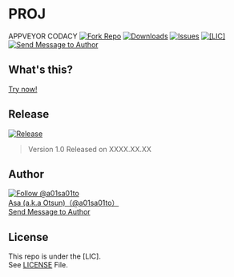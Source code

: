 # PROJ

APPVEYOR CODACY [![Fork Repo](https://img.shields.io/github/forks/a01sa01to/REPO?style=social&maxAge=3600)](https://github.com/a01sa01to/REPO/fork) [![Downloads](https://img.shields.io/github/downloads/a01sa01to/REPO/total?maxAge=3600, "Download")](https://github.com/a01sa01to/REPO/releases) [![Issues](https://img.shields.io/github/issues/a01sa01to/REPO?maxAge=3600, "Issues")](https://github.com/a01sa01to/REPO/issues) [![[LIC]](https://img.shields.io/github/license/a01sa01to/REPO?maxAge=3600, "License")](https://github.com/a01sa01to/REPO/blob/master/LICENSE) [![Send Message to Author](https://img.shields.io/static/v1?style=flat&logo=twitter&label=Message&color=1da1f2&link=https%3A%2F%2Ftwitter.com%2Fmessages%2Fcompose%3Frecipient_id%3D4273512934&link=https%3A%2F%2Ftwitter.com%2Fmessages%2Fcompose%3Frecipient_id%3D4273512934&message=%40a01sa01to&maxAge=3600, "Send Message to Author")](https://twitter.com/messages/compose?recipient_id=4273512934)<br>

## What's this?

[Try now!](https://repos.a01sa01to.com/REPO/)

## Release

[![Release](https://img.shields.io/github/v/release/a01sa01to/REPO?label=Latest%20release&maxAge=3600)](https://github.com/a01sa01to/REPO/releases)<br>

> Version 1.0 Released on XXXX.XX.XX

## Author

[![Follow @a01sa01to](https://img.shields.io/twitter/follow/a01sa01to?label=Follow&style=social&maxAge=3600, "Follow")](https://twitter.com/intent/follow?screen_name=a01sa01to)<br>
[Asa (a.k.a Otsun)（@a01sa01to）](https://twitter.com/a01sa01to)<br>
[Send Message to Author](https://twitter.com/messages/compose?recipient_id=4273512934)

## License

This repo is under the [LIC].<br>
See [LICENSE](https://github.com/a01sa01to/REPO/blob/master/LICENSE) File.
